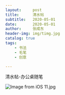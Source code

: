 ```yaml
---
layout:     post
title:      清水帖
subtitle:   2020-05-01
date:       2020-05-01
author:     张成东
header-img: img/timg.jpg
catalog: true
tags:
    - 书法
    - 毛笔
    - 创意

---
```

清水帖-办公桌随笔

![Image from iOS _11_.jpg](https://i.loli.net/2020/04/30/dpIFUg9c1ZXC432.jpg)

